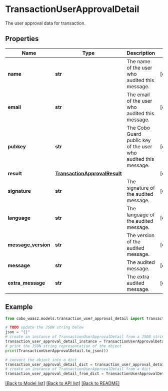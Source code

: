 # TransactionUserApprovalDetail

The user approval data for transaction.

## Properties

Name | Type | Description | Notes
------------ | ------------- | ------------- | -------------
**name** | **str** | The name of the user who audited this message. | [optional] 
**email** | **str** | The email of the user who audited this message. | [optional] 
**pubkey** | **str** | The Cobo Guard public key of the user who audited this message. | [optional] 
**result** | [**TransactionApprovalResult**](TransactionApprovalResult.md) |  | [optional] 
**signature** | **str** | The signature of the audited message. | [optional] 
**language** | **str** | The language of the audited message. | [optional] 
**message_version** | **str** | The version of the audited message. | [optional] 
**message** | **str** | The audited message. | [optional] 
**extra_message** | **str** | The extra audited message. | [optional] 

## Example

```python
from cobo_waas2.models.transaction_user_approval_detail import TransactionUserApprovalDetail

# TODO update the JSON string below
json = "{}"
# create an instance of TransactionUserApprovalDetail from a JSON string
transaction_user_approval_detail_instance = TransactionUserApprovalDetail.from_json(json)
# print the JSON string representation of the object
print(TransactionUserApprovalDetail.to_json())

# convert the object into a dict
transaction_user_approval_detail_dict = transaction_user_approval_detail_instance.to_dict()
# create an instance of TransactionUserApprovalDetail from a dict
transaction_user_approval_detail_from_dict = TransactionUserApprovalDetail.from_dict(transaction_user_approval_detail_dict)
```
[[Back to Model list]](../README.md#documentation-for-models) [[Back to API list]](../README.md#documentation-for-api-endpoints) [[Back to README]](../README.md)


